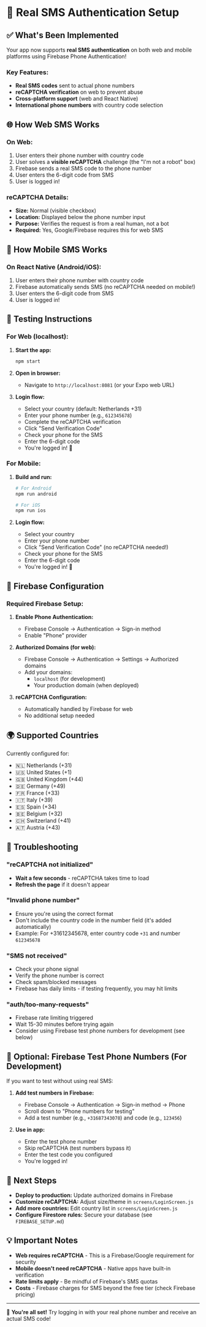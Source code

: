# 📱 Real SMS Authentication Setup

## ✅ What's Been Implemented

Your app now supports **real SMS authentication** on both web and mobile platforms using Firebase Phone Authentication!

### Key Features:
- **Real SMS codes** sent to actual phone numbers
- **reCAPTCHA verification** on web to prevent abuse
- **Cross-platform support** (web and React Native)
- **International phone numbers** with country code selection

## 🌐 How Web SMS Works

### On Web:
1. User enters their phone number with country code
2. User solves a **visible reCAPTCHA** challenge (the "I'm not a robot" box)
3. Firebase sends a real SMS code to the phone number
4. User enters the 6-digit code from SMS
5. User is logged in!

### reCAPTCHA Details:
- **Size:** Normal (visible checkbox)
- **Location:** Displayed below the phone number input
- **Purpose:** Verifies the request is from a real human, not a bot
- **Required:** Yes, Google/Firebase requires this for web SMS

## 📱 How Mobile SMS Works

### On React Native (Android/iOS):
1. User enters their phone number with country code
2. Firebase automatically sends SMS (no reCAPTCHA needed on mobile!)
3. User enters the 6-digit code from SMS
4. User is logged in!

## 🧪 Testing Instructions

### For Web (localhost):

1. **Start the app:**
   ```bash
   npm start
   ```

2. **Open in browser:**
   - Navigate to `http://localhost:8081` (or your Expo web URL)

3. **Login flow:**
   - Select your country (default: Netherlands +31)
   - Enter your phone number (e.g., `612345678`)
   - Complete the reCAPTCHA verification
   - Click "Send Verification Code"
   - Check your phone for the SMS
   - Enter the 6-digit code
   - You're logged in! 🎉

### For Mobile:

1. **Build and run:**
   ```bash
   # For Android
   npm run android

   # For iOS
   npm run ios
   ```

2. **Login flow:**
   - Select your country
   - Enter your phone number
   - Click "Send Verification Code" (no reCAPTCHA needed!)
   - Check your phone for the SMS
   - Enter the 6-digit code
   - You're logged in! 🎉

## 🔧 Firebase Configuration

### Required Firebase Setup:

1. **Enable Phone Authentication:**
   - Firebase Console → Authentication → Sign-in method
   - Enable "Phone" provider

2. **Authorized Domains (for web):**
   - Firebase Console → Authentication → Settings → Authorized domains
   - Add your domains:
     - `localhost` (for development)
     - Your production domain (when deployed)

3. **reCAPTCHA Configuration:**
   - Automatically handled by Firebase for web
   - No additional setup needed

## 🌍 Supported Countries

Currently configured for:
- 🇳🇱 Netherlands (+31)
- 🇺🇸 United States (+1)
- 🇬🇧 United Kingdom (+44)
- 🇩🇪 Germany (+49)
- 🇫🇷 France (+33)
- 🇮🇹 Italy (+39)
- 🇪🇸 Spain (+34)
- 🇧🇪 Belgium (+32)
- 🇨🇭 Switzerland (+41)
- 🇦🇹 Austria (+43)

## 🐛 Troubleshooting

### "reCAPTCHA not initialized"
- **Wait a few seconds** - reCAPTCHA takes time to load
- **Refresh the page** if it doesn't appear

### "Invalid phone number"
- Ensure you're using the correct format
- Don't include the country code in the number field (it's added automatically)
- Example: For +31612345678, enter country code `+31` and number `612345678`

### "SMS not received"
- Check your phone signal
- Verify the phone number is correct
- Check spam/blocked messages
- Firebase has daily limits - if testing frequently, you may hit limits

### "auth/too-many-requests"
- Firebase rate limiting triggered
- Wait 15-30 minutes before trying again
- Consider using Firebase test phone numbers for development (see below)

## 🧪 Optional: Firebase Test Phone Numbers (For Development)

If you want to test without using real SMS:

1. **Add test numbers in Firebase:**
   - Firebase Console → Authentication → Sign-in method → Phone
   - Scroll down to "Phone numbers for testing"
   - Add a test number (e.g., `+31687343078`) and code (e.g., `123456`)

2. **Use in app:**
   - Enter the test phone number
   - Skip reCAPTCHA (test numbers bypass it)
   - Enter the test code you configured
   - You're logged in!

## 📝 Next Steps

- **Deploy to production:** Update authorized domains in Firebase
- **Customize reCAPTCHA:** Adjust size/theme in `screens/LoginScreen.js`
- **Add more countries:** Edit country list in `screens/LoginScreen.js`
- **Configure Firestore rules:** Secure your database (see `FIREBASE_SETUP.md`)

## 💡 Important Notes

- **Web requires reCAPTCHA** - This is a Firebase/Google requirement for security
- **Mobile doesn't need reCAPTCHA** - Native apps have built-in verification
- **Rate limits apply** - Be mindful of Firebase's SMS quotas
- **Costs** - Firebase charges for SMS beyond the free tier (check Firebase pricing)

---

🎉 **You're all set!** Try logging in with your real phone number and receive an actual SMS code!

